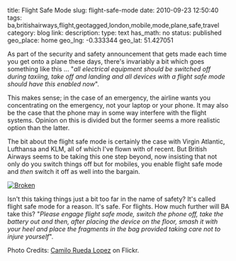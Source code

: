 title: Flight Safe Mode
slug: flight-safe-mode
date: 2010-09-23 12:50:40
tags: ba,britishairways,flight,geotagged,london,mobile,mode,plane,safe,travel
category: blog
link: 
description: 
type: text
has_math: no
status: published
geo_place: home
geo_lng: -0.333344
geo_lat: 51.427051

As part of the security and safety announcement that gets made each time you get onto a plane these days, there's invariably a bit which goes something like this ... "*all electrical equipment should be switched off during taxiing, take off and landing and all devices with a flight safe mode should have this enabled now*".

This makes sense; in the case of an emergency, the airline wants you concentrating on the emergency, not your laptop or your phone. It may also be the case that the phone may in some way interfere with the flight systems. Opinion on this is divided but the former seems a more realistic option than the latter.

<!-- TEASER_END -->

The bit about the flight safe mode is certainly the case with Virgin Atlantic, Lufthansa and KLM, all of which I've flown with of recent. But British Airways seems to be taking this one step beyond, now insisting that not only do you switch things off but for mobiles, you enable flight safe mode and *then* switch it off as well into the bargain.

[![Broken](https://farm4.static.flickr.com/3153/2977363615_bc164e2a2d_d.jpg)](https://www.flickr.com/photos/kozumel/2977363615/ "Broken")

Isn't this taking things just a bit too far in the name of safety? It's called flight safe mode for a reason. It's safe. For flights. How much further will BA take this? "*Please engage flight safe mode, switch the phone off, take the battery out and then, after placing the device on the floor, smash it with your heel and place the fragments in the bag provided taking care not to injure yourself*".


Photo Credits: [Camilo Rueda Lopez](https://www.flickr.com/photos/kozumel/2977363615/ "https://www.flickr.com/photos/kozumel/2977363615/") on Flickr.


